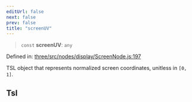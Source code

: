 ```yaml
---
editUrl: false
next: false
prev: false
title: "screenUV"
---
```


> `const` **screenUV**: `any`

Defined in: [three/src/nodes/display/ScreenNode.js:197](https://github.com/DefinitelyMaybe/three-i18n/blob/fa57b79433d1c349ffb23a78727299c8d4190136/three/src/nodes/display/ScreenNode.js#L197)

TSL object that represents normalized screen coordinates, unitless in `[0, 1]`.

## Tsl
